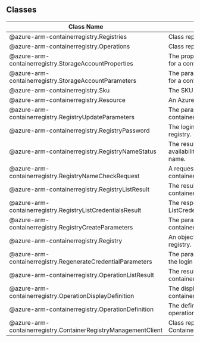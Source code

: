 ## Classes
| Class Name | Description |
|---|---|
| @azure-arm-containerregistry.Registries |Class representing a Registries.|
| @azure-arm-containerregistry.Operations |Class representing a Operations.|
| @azure-arm-containerregistry.StorageAccountProperties |The properties of a storage account for a container registry.|
| @azure-arm-containerregistry.StorageAccountParameters |The parameters of a storage account for a container registry.|
| @azure-arm-containerregistry.Sku |The SKU of a container registry.|
| @azure-arm-containerregistry.Resource |An Azure resource.|
| @azure-arm-containerregistry.RegistryUpdateParameters |The parameters for updating a container registry.|
| @azure-arm-containerregistry.RegistryPassword |The login password for the container registry.|
| @azure-arm-containerregistry.RegistryNameStatus |The result of a request to check the availability of a container registry name.|
| @azure-arm-containerregistry.RegistryNameCheckRequest |A request to check whether a container registry name is available.|
| @azure-arm-containerregistry.RegistryListResult |The result of a request to list container registries.|
| @azure-arm-containerregistry.RegistryListCredentialsResult |The response from the ListCredentials operation.|
| @azure-arm-containerregistry.RegistryCreateParameters |The parameters for creating a container registry.|
| @azure-arm-containerregistry.Registry |An object that represents a container registry.|
| @azure-arm-containerregistry.RegenerateCredentialParameters |The parameters used to regenerate the login credential.|
| @azure-arm-containerregistry.OperationListResult |The result of a request to list container registry operations.|
| @azure-arm-containerregistry.OperationDisplayDefinition |The display information for a container registry operation.|
| @azure-arm-containerregistry.OperationDefinition |The definition of a container registry operation.|
| @azure-arm-containerregistry.ContainerRegistryManagementClient |Class representing a ContainerRegistryManagementClient.|
